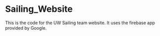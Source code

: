 # Sailing_Website
This is the code for the UW Sailing team website. It uses the firebase app provided by Google.
